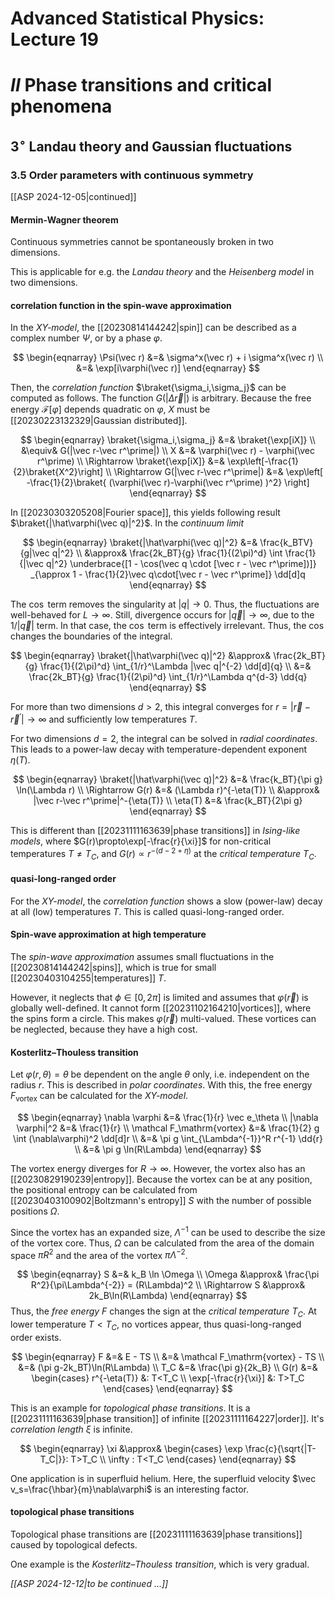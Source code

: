 # Advanced Statistical Physics: Lecture 19
# $II$ Phase transitions and critical phenomena
## $3^\circ$ Landau theory and Gaussian fluctuations
### 3.5 Order parameters with continuous symmetry
[[ASP 2024-12-05|continued]]

#### Mermin-Wagner theorem
Continuous symmetries cannot be spontaneously broken in two dimensions.

This is applicable for e.g. the *Landau theory* and the *Heisenberg model* in two dimensions.

#### correlation function in the spin-wave approximation
In the *XY-model*, the [[20230814144242|spin]] can be described as a complex number $\Psi$, or by a phase $\varphi$.

$$
\begin{eqnarray}
    \Psi(\vec r) &=& \sigma^x(\vec r) + i \sigma^x(\vec r) \\
        &=& \exp[i\varphi(\vec r)]
\end{eqnarray}
$$

Then, the *correlation function* $\braket{\sigma_i,\sigma_j}$ can be computed as follows. The function $G(|\Delta\vec r|)$ is arbitrary. Because the free energy $\mathcal F[\varphi]$ depends quadratic on $\varphi$, $X$ must be [[20230223132329|Gaussian distributed]].

$$
\begin{eqnarray}
    \braket{\sigma_i,\sigma_j}
        &=& \braket{\exp[iX]} \\
        &\equiv& G(|\vec r-\vec r^\prime|) \\
    X &=& \varphi(\vec r) - \varphi(\vec r^\prime) \\
    \Rightarrow
    \braket{\exp[iX]}
        &=& \exp\left[-\frac{1}{2}\braket{X^2}\right] \\
    \Rightarrow
    G(|\vec r-\vec r^\prime|)
        &=& \exp\left[
                -\frac{1}{2}\braket{
                    (\varphi(\vec r)-\varphi(\vec r^\prime)
                )^2}
            \right]
\end{eqnarray}
$$

In [[20230303205208|Fourier space]], this yields following result $\braket{|\hat\varphi(\vec q)|^2}$. In the *continuum limit*

$$
\begin{eqnarray}
    \braket{|\hat\varphi(\vec q)|^2} &=& \frac{k_BTV}{g|\vec q|^2} \\
        &\approx& \frac{2k_BT}{g} \frac{1}{(2\pi)^d}
            \int 
            \frac{1}{|\vec q|^2}
            \underbrace{[1 - \cos(\vec q \cdot [\vec r - \vec r^\prime])]}
            _{\approx 1 - \frac{1}{2}\vec q\cdot[\vec r - \vec r^\prime]}
            \dd[d]q
\end{eqnarray}
$$

The $\cos$ term removes the singularity at $|q|\rightarrow0$. Thus, the fluctuations are well-behaved for $L\rightarrow\infty$. Still, divergence occurs for $|\vec q|\rightarrow\infty$, due to the $1/|\vec q|$ term. In that case, the $\cos$ term is effectively irrelevant. Thus, the $\cos$ changes the boundaries of the integral.

$$
\begin{eqnarray}
    \braket{|\hat\varphi(\vec q)|^2}
        &\approx&
            \frac{2k_BT}{g} \frac{1}{(2\pi)^d}
            \int_{1/r}^\Lambda |\vec q|^{-2} \dd[d]{q} \\
        &=&
            \frac{2k_BT}{g} \frac{1}{(2\pi)^d}
            \int_{1/r}^\Lambda q^{d-3} \dd{q}
\end{eqnarray}
$$

For more than two dimensions $d>2$, this integral converges for $r=|\vec r-\vec r^\prime|\rightarrow \infty$ and sufficiently low temperatures $T$.

For two dimensions $d=2$, the integral can be solved in *radial coordinates*. This leads to a power-law decay with temperature-dependent exponent $\eta(T)$.

$$
\begin{eqnarray}
    \braket{|\hat\varphi(\vec q)|^2} &=& \frac{k_BT}{\pi g} \ln(\Lambda r) \\
    \Rightarrow G(r)
        &=& (\Lambda r)^{-\eta(T)} \\
        &\approx& |\vec r-\vec r^\prime|^-{\eta(T)} \\
    \eta(T) &=& \frac{k_BT}{2\pi g}
\end{eqnarray}
$$

This is different than [[20231111163639|phase transitions]] in *Ising-like models*, where $G(r)\propto\exp[-\frac{r}{\xi}]$ for non-critical temperatures $T\neq T_C$, and $G(r)\propto r^{-(d-2+\eta)}$ at the *critical temperature* $T_C$.

#### quasi-long-ranged order
For the *XY-model*, the *correlation function* shows a slow (power-law) decay at all (low) temperatures $T$. This is called quasi-long-ranged order.

#### Spin-wave approximation at high temperature
The *spin-wave approximation* assumes small fluctuations in the [[20230814144242|spins]], which is true for small [[20230403104255|temperatures]] $T$.

However, it neglects that $\phi\in[0,2\pi]$ is limited and assumes that $\varphi(\vec r)$ is globally well-defined. It cannot form [[20231102164210|vortices]], where the spins form a circle. This makes $\varphi(\vec r)$ multi-valued. These vortices can be neglected, because they have a high cost.

#### Kosterlitz–Thouless transition
Let $\varphi(r,\theta)=\theta$ be dependent on the angle $\theta$ only, i.e. independent on the radius $r$. This is described in *polar coordinates*. With this, the free energy $F_\mathrm{vortex}$ can be calculated for the *XY-model*.

$$
\begin{eqnarray}
    \nabla \varphi &=& \frac{1}{r} \vec e_\theta \\
    |\nabla \varphi|^2 &=& \frac{1}{r} \\
    \mathcal F_\mathrm{vortex}
        &=& \frac{1}{2} g \int (\nabla\varphi)^2 \dd[d]r \\
        &=& \pi g \int_{\Lambda^{-1}}^R r^{-1} \dd{r} \\
        &=& \pi g \ln(R\Lambda)
\end{eqnarray}
$$

The vortex energy diverges for $R\rightarrow\infty$. However, the vortex also has an [[20230829190239|entropy]]. Because the vortex can be at any position, the positional entropy can be calculated from [[20230403100902|Boltzmann's entropy]] $S$ with the number of possible positions $\Omega$.

Since the vortex has an expanded size, $\Lambda^{-1}$ can be used to describe the size of the vortex core. Thus, $\Omega$ can be calculated from the area of the domain space $\pi R^2$ and the area of the vortex $\pi \Lambda^{-2}$.

$$
\begin{eqnarray}
    S &=& k_B \ln \Omega \\
    \Omega &\approx& \frac{\pi R^2}{\pi\Lambda^{-2}} = (R\Lambda)^2 \\
    \Rightarrow
    S &\approx& 2k_B\ln(R\Lambda)
\end{eqnarray}
$$
Thus, the *free energy* $F$ changes the sign at the *critical temperature* $T_C$. At lower temperature $T<T_C$, no vortices appear, thus quasi-long-ranged order exists.

$$
\begin{eqnarray}
    F &=& E - TS \\
        &=& \mathcal F_\mathrm{vortex} - TS \\
        &=& (\pi g-2k_BT)\ln(R\Lambda) \\
    T_C &=& \frac{\pi g}{2k_B} \\
    G(r) &=&
        \begin{cases}
            r^{-\eta(T)} &: T<T_C \\
            \exp[-\frac{r}{\xi}] &: T>T_C
        \end{cases}
\end{eqnarray}
$$

This is an example for *topological phase transitions*. It is a [[20231111163639|phase transition]] of infinite [[20231111164227|order]]. It's *correlation length* $\xi$ is infinite.

$$
\begin{eqnarray}
    \xi &\approx&
        \begin{cases}
            \exp \frac{c}{\sqrt{|T-T_C|}}: T>T_C \\
            \infty : T<T_C
        \end{cases}
\end{eqnarray}
$$

One application is in superfluid helium. Here, the superfluid velocity $\vec v_s=\frac{\hbar}{m}\nabla\varphi$ is an interesting factor.

#### topological phase transitions
Topological phase transitions are [[20231111163639|phase transitions]] caused by topological defects.

One example is the *Kosterlitz–Thouless transition*, which is very gradual.

*[[ASP 2024-12-12|to be continued ...]]*